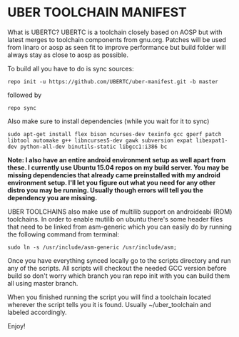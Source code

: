 UBER TOOLCHAIN MANIFEST
===========

What is UBERTC?  UBERTC is a toolchain closely based on AOSP but with latest merges to toolchain components from gnu.org. Patches will be used from linaro or aosp as seen fit to improve performance but build folder will always stay as close to aosp as possible.

To build all you have to do is sync sources:

    repo init -u https://github.com/UBERTC/uber-manifest.git -b master 

followed by

    repo sync

Also make sure to install dependencies (while you wait for it to sync)

    sudo apt-get install flex bison ncurses-dev texinfo gcc gperf patch libtool automake g++ libncurses5-dev gawk subversion expat libexpat1-dev python-all-dev binutils-static libgcc1:i386 bc

**Note: I also have an entire android environment setup as well apart from these.  I currently use Ubuntu 15.04 repos on my build server.  You may be missing dependencies that already came preinstalled with my android environment setup.  I'll let you figure out what you need for any other distro you may be running. Usually though errors will tell you the dependency you are missing.**


UBER TOOLCHAINS also make use of multilib support on androideabi (ROM) toolchains. In order to enable mutilib on ubuntu there's some header files that need to be linked from asm-generic which you can easily do by running the following command from terminal:

    sudo ln -s /usr/include/asm-generic /usr/include/asm;


Once you have everything synced locally go to the scripts directory and run any of the scripts. All scripts will checkout the needed GCC version before build so don't worry which branch you ran repo init with you can build them all using master branch.

When you finished running the script you will find a toolchain located wherever the script tells you it is found.  Usually ~/uber_toolchain and labeled accordingly.

Enjoy!
